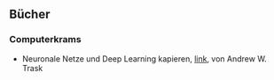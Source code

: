 ## Bücher

### Computerkrams
* Neuronale Netze und Deep Learning kapieren, [link](https://www.oreilly.com/library/view/neuronale-netze-und/9783747500170/), von Andrew W. Trask
